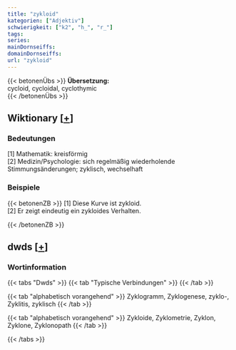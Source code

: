 ```yaml
---
title: "zykloid"
kategorien: ["Adjektiv"]
schwierigkeit: ["k2", "h_", "r_"]
tags:
series:
mainDornseiffs:
domainDornseiffs:
url: "zykloid"
---
```


{{< betonenÜbs >}}
**Übersetzung:**  
cycloid, cycloidal, cyclothymic  
{{< /betonenÜbs >}}

## Wiktionary [[+](https://de.wiktionary.org/wiki/zykloid)]

### Bedeutungen
[1] Mathematik: kreisförmig  
[2] Medizin/Psychologie: sich regelmäßig wiederholende Stimmungsänderungen; zyklisch, wechselhaft  

### Beispiele
{{< betonenZB >}}
[1] Diese Kurve ist zykloid.  
[2] Er zeigt eindeutig ein zykloides Verhalten.  

{{< /betonenZB >}}


## dwds [[+](https://www.dwds.de/wb/zykloid)]

### Wortinformation
{{< tabs "Dwds" >}}
{{< tab "Typische Verbindungen" >}}
{{< /tab >}}

{{< tab "alphabetisch vorangehend" >}}
Zyklogramm, Zyklogenese, zyklo-, Zyklitis, zyklisch
{{< /tab >}}

{{< tab "alphabetisch vorangehend" >}}
Zykloide, Zyklometrie, Zyklon, Zyklone, Zyklonopath
{{< /tab >}}

{{< /tabs >}}

